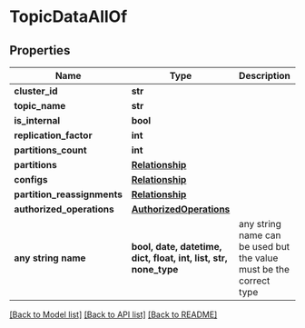 # TopicDataAllOf


## Properties
Name | Type | Description | Notes
------------ | ------------- | ------------- | -------------
**cluster_id** | **str** |  | 
**topic_name** | **str** |  | 
**is_internal** | **bool** |  | 
**replication_factor** | **int** |  | 
**partitions_count** | **int** |  | 
**partitions** | [**Relationship**](Relationship.md) |  | 
**configs** | [**Relationship**](Relationship.md) |  | 
**partition_reassignments** | [**Relationship**](Relationship.md) |  | 
**authorized_operations** | [**AuthorizedOperations**](AuthorizedOperations.md) |  | [optional] 
**any string name** | **bool, date, datetime, dict, float, int, list, str, none_type** | any string name can be used but the value must be the correct type | [optional]

[[Back to Model list]](../README.md#documentation-for-models) [[Back to API list]](../README.md#documentation-for-api-endpoints) [[Back to README]](../README.md)


